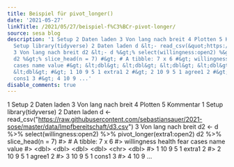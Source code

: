 ```yaml
---
title: Beispiel für pivot_longer()
date: '2021-05-27'
linkTitle: /2021/05/27/beispiel-f%C3%BCr-pivot-longer/
source: sesa blog
description: '1 Setup 2 Daten laden 3 Von lang nach breit 4 Plotten 5 Kommentar 1
  Setup library(tidyverse) 2 Daten laden d &lt;- read_csv(&quot;https://raw.githubusercontent.com/sebastiansauer/2021-sose/master/data/Impfbereitschaft/d3.csv&quot;)
  3 Von lang nach breit d2 &lt;- d %&gt;% select(willingness:open2) %&gt;% pivot_longer(extra1:open2)
  d2 %&gt;% slice_head(n = 7) #&gt; # A tibble: 7 x 6 #&gt; willingness health fear
  cases name value #&gt; &lt;dbl&gt; &lt;dbl&gt; &lt;dbl&gt; &lt;dbl&gt; &lt;chr&gt;
  &lt;dbl&gt; #&gt; 1 10 9 5 1 extra1 2 #&gt; 2 10 9 5 1 agree1 2 #&gt; 3 10 9 5 1
  cons1 3 #&gt; 4 10 9 ...'
disable_comments: true
---
```

1 Setup 2 Daten laden 3 Von lang nach breit 4 Plotten 5 Kommentar 1 Setup library(tidyverse) 2 Daten laden d &lt;- read_csv(&quot;https://raw.githubusercontent.com/sebastiansauer/2021-sose/master/data/Impfbereitschaft/d3.csv&quot;) 3 Von lang nach breit d2 &lt;- d %&gt;% select(willingness:open2) %&gt;% pivot_longer(extra1:open2) d2 %&gt;% slice_head(n = 7) #&gt; # A tibble: 7 x 6 #&gt; willingness health fear cases name value #&gt; &lt;dbl&gt; &lt;dbl&gt; &lt;dbl&gt; &lt;dbl&gt; &lt;chr&gt; &lt;dbl&gt; #&gt; 1 10 9 5 1 extra1 2 #&gt; 2 10 9 5 1 agree1 2 #&gt; 3 10 9 5 1 cons1 3 #&gt; 4 10 9 ...